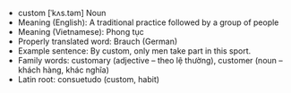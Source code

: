 - custom	[ˈkʌs.təm]	Noun
- Meaning (English): A traditional practice followed by a group of people
- Meaning (Vietnamese): Phong tục
- Properly translated word: Brauch (German)
- Example sentence: By custom, only men take part in this sport.
- Family words: customary (adjective – theo lệ thường), customer (noun – khách hàng, khác nghĩa)
- Latin root: consuetudo (custom, habit)